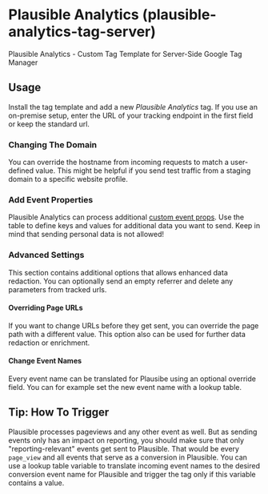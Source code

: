 # Plausible Analytics (plausible-analytics-tag-server)
Plausible Analytics - Custom Tag Template for Server-Side Google Tag Manager

## Usage
Install the tag template and add a new *Plausible Analytics* tag. If you use an on-premise setup, enter the URL of your tracking endpoint in the first field or keep the standard url. 

### Changing The Domain
You can override the hostname from incoming requests to match a user-defined value. This might be helpful if you send test traffic from a staging domain to a specific website profile.

### Add Event Properties
Plausible Analytics can process additional [custom event props](https://plausible.io/docs/custom-event-goals#using-custom-props). Use the table to define keys and values for additional data you want to send. Keep in mind that sending personal data is not allowed! 

### Advanced Settings
This section contains additional options that allows enhanced data redaction. You can optionally send an empty referrer and delete any parameters from tracked urls. 

#### Overriding Page URLs
If you want to change URLs before they get sent, you can override the page path with a different value. This option also can be used for further data redaction or enrichment.

#### Change Event Names
Every event name can be translated for Plausibe using an optional override field. You can for example set the new event name with a lookup table. 

## Tip: How To Trigger
Plausible processes pageviews and any other event as well. But as sending events only has an impact on reporting, you should make sure that only "reporting-relevant" events get sent to Plausible. That would be every `page_view` and all events that serve as a conversion in Plausible. You can use a lookup table variable to translate incoming event names to the desired conversion event name for Plausible and trigger the tag only if this variable contains a value.    